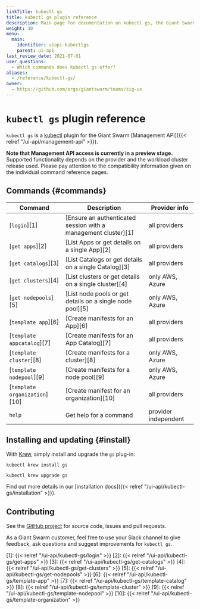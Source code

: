 ```yaml
---
linkTitle: kubectl gs
title: kubectl gs plugin reference
description: Main page for documentation on kubectl gs, the Giant Swarm kubectl plugin, with an overview of all commans, plus information on how to insstall and upgrade.
weight: 30
menu:
  main:
    identifier: uiapi-kubectlgs
    parent: ui-api
last_review_date: 2021-07-01
user_questions:
  - Which commands does kubectl gs offer?
aliases:
  - /reference/kubectl-gs/
owner:
  - https://github.com/orgs/giantswarm/teams/sig-ux
---
```


# `kubectl gs` plugin reference

`kubectl gs` is a [kubectl](https://kubernetes.io/docs/reference/kubectl/kubectl/) plugin for the Giant Swarm [Management API]({{< relref "/ui-api/management-api" >}}).

**Note that Management API access is currently in a preview stage.** Supported functionality depends on the provider and the workload cluster release used. Please pay attention to the compatibility information given on the individual command reference pages.

## Commands {#commands}

| Command                       | Description                                                    | Provider info        |
| ----------------------------- | -------------------------------------------------------------- | -------------------- |
| [`login`][1]                  | [Ensure an authenticated session with a management cluster][1] | all providers        |
| [`get apps`][2]               | [List Apps or get details on a single App][2]                  | all providers        |
| [`get catalogs`][3]           | [List Catalogs or get details on a single Catalog][3]          | all providers        |
| [`get clusters`][4]           | [List clusters or get details on a single cluster][4]          | only AWS, Azure      |
| [`get nodepools`][5]          | [List node pools or get details on a single node pool][5]      | only AWS, Azure      |
| [`template app`][6]           | [Create manifests for an App][6]                               | all providers        |
| [`template appcatalog`][7]    | [Create manifests for an App Catalog][7]                       | all providers        |
| [`template cluster`][8]       | [Create manifests for a cluster][8]                            | only AWS, Azure      |
| [`template nodepool`][9]      | [Create manifests for a node pool][9]                          | only AWS, Azure      |
| [`template organization`][10] | [Create manifest for an organization][10]                      | all providers        |
| `help`                        | Get help for a command                                         | provider independent |

## Installing and updating {#install}

With [Krew](https://krew.sigs.k8s.io/), simply install and upgrade the `gs` plug-in:

```nohighlight
kubectl krew install gs
```

```nohighlight
kubectl krew upgrade gs
```

Find out more details in our [installation docs]({{< relref "/ui-api/kubectl-gs/installation" >}}).

## Contributing

See the [GitHub project](https://github.com/giantswarm/kubectl-gs) for source code, issues and pull requests.

As a Giant Swarm customer, feel free to use your Slack channel to give feedback, ask questions and suggest improvements for `kubectl gs`.

[1]: {{< relref "/ui-api/kubectl-gs/login" >}}
[2]: {{< relref "/ui-api/kubectl-gs/get-apps" >}}
[3]: {{< relref "/ui-api/kubectl-gs/get-catalogs" >}}
[4]: {{< relref "/ui-api/kubectl-gs/get-clusters" >}}
[5]: {{< relref "/ui-api/kubectl-gs/get-nodepools" >}}
[6]: {{< relref "/ui-api/kubectl-gs/template-app" >}}
[7]: {{< relref "/ui-api/kubectl-gs/template-catalog" >}}
[8]: {{< relref "/ui-api/kubectl-gs/template-cluster" >}}
[9]: {{< relref "/ui-api/kubectl-gs/template-nodepool" >}}
[10]: {{< relref "/ui-api/kubectl-gs/template-organization" >}}
